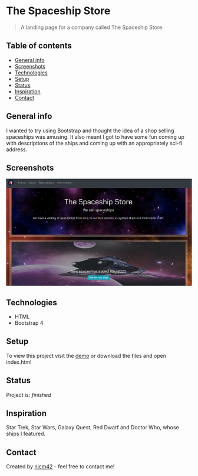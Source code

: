 # The Spaceship Store
> A landing page for a company called The Spaceship Store.

## Table of contents
* [General info](#general-info)
* [Screenshots](#screenshots)
* [Technologies](#technologies)
* [Setup](#setup)
* [Status](#status)
* [Inspiration](#inspiration)
* [Contact](#contact)

## General info
I wanted to try using Bootstrap and thought the idea of a shop selling spaceships was amusing. It also meant I got to have some fun coming up with descriptions of the ships and coming up with an appropriately sci-fi address.

## Screenshots
![Screenshot](screenshot.png)

## Technologies
* HTML
* Bootstrap 4

## Setup
To view this project visit the [demo](https://spaceshipstore.netlify.com/) or download the files and open index.html

## Status
Project is: _finished_

## Inspiration
Star Trek, Star Wars, Galaxy Quest, Red Dwarf and Doctor Who, whose ships I featured.

## Contact
Created by [nicm42](https://www.twitter.com/nicm4242) - feel free to contact me!
